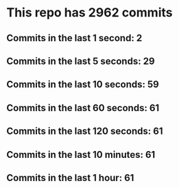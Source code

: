 # This repo has 2962 commits

## Commits in the last 1 second: 2
## Commits in the last 5 seconds: 29
## Commits in the last 10 seconds: 59
## Commits in the last 60 seconds: 61
## Commits in the last 120 seconds: 61
## Commits in the last 10 minutes: 61
## Commits in the last 1 hour: 61
